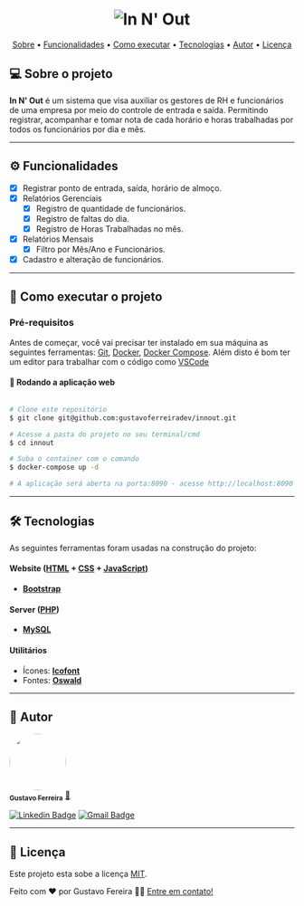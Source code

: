 <h1 align="center">
    <img alt="In N' Out" title="In N' Out" src="#" />
</h1>

<p align="center">
 <a href="#-sobre-o-projeto">Sobre</a> •
 <a href="#-funcionalidades">Funcionalidades</a> •
 <a href="#-como-executar-o-projeto">Como executar</a> • 
 <a href="#-tecnologias">Tecnologias</a> • 
 <a href="#-autor">Autor</a> • 
 <a href="#user-content--licença">Licença</a>
</p>


## 💻 Sobre o projeto

**In N' Out** é um sistema que visa auxiliar os gestores de RH e funcionários de uma empresa por meio do controle de entrada e saída. Permitindo registrar, acompanhar e tomar nota de cada horário e horas trabalhadas por todos os funcionários por dia e mês.

---

## ⚙️ Funcionalidades

- [x] Registrar ponto de entrada, saída, horário de almoço. 
- [x] Relatórios Gerenciais
    - [x] Registro de quantidade de funcionários.
    - [x] Registro de faltas do dia. 
    - [x] Registro de Horas Trabalhadas no mês. 
- [x] Relatórios Mensais
    - [x] Filtro por Mês/Ano e Funcionários. 
- [x] Cadastro e alteração de funcionários.
---

## 🚀 Como executar o projeto


### Pré-requisitos

Antes de começar, você vai precisar ter instalado em sua máquina as seguintes ferramentas:
[Git](https://git-scm.com), [Docker](https://www.docker.com/), [Docker Compose](https://docs.docker.com/compose/). 
Além disto é bom ter um editor para trabalhar com o código como [VSCode](https://code.visualstudio.com/)

#### 🧭 Rodando a aplicação web

```bash

# Clone este repositório
$ git clone git@github.com:gustavoferreiradev/innout.git

# Acesse a pasta do projeto no seu terminal/cmd
$ cd innout

# Suba o container com o comando
$ docker-compose up -d

# A aplicação será aberta na porta:8090 - acesse http://localhost:8090

```

---

## 🛠 Tecnologias

As seguintes ferramentas foram usadas na construção do projeto:

#### **Website**  ([HTML](#)  + [CSS](#) + [JavaScript](https://www.javascript.com/))

-   **[Bootstrap](https://getbootstrap.com/)**

#### **Server**  ([PHP](https://php.net/))

-   **[MySQL](https://www.mysql.com/)**


#### **Utilitários**

-   Ícones:  **[Icofont](https://icofont.com/)**
-   Fontes:  **[Oswald](https://fonts.google.com/specimen/Oswald)**

---

## 🦸 Autor

<a href="https://github.com/gustavoferreiradev">
 <img style="border-radius: 50%;" src="https://avatars.githubusercontent.com/u/19676795?v=4" width="100px;" alt=""/>
 <br />
 <sub><b>Gustavo Ferreira</b></sub></a> <a href="https://github.com/gustavoferreiradev/" title="Gustavo Ferreira">🚀</a>
 <br />
 
 
[![Linkedin Badge](https://img.shields.io/badge/-Gustavo-blue?style=flat-square&logo=Linkedin&logoColor=white&link=https://www.linkedin.com/in/gustavofersilva/)](https://www.linkedin.com/in/gustavofersilva/) 
[![Gmail Badge](https://img.shields.io/badge/-gustavofersilva@gmail.com-c14438?style=flat-square&logo=Gmail&logoColor=white&link=mailto:gustavofersilva@gmail.com)](mailto:gustavofersilva@gmail.com)

---

## 📝 Licença

Este projeto esta sobe a licença [MIT](./LICENSE).

Feito com ❤️ por Gustavo Fereira 👋🏽 [Entre em contato!](https://www.linkedin.com/in/gustavofersilva/)



